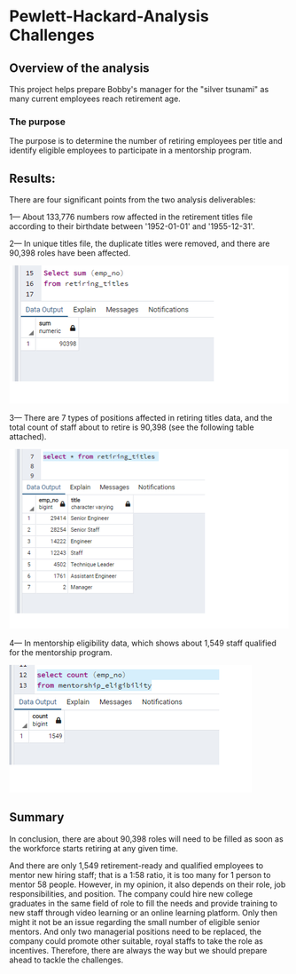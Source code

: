 # Pewlett-Hackard-Analysis Challenges
## Overview of the analysis
  This project helps prepare Bobby's manager for the "silver tsunami" as many current employees reach retirement age.
### The purpose
  The purpose is to determine the number of retiring employees per title and identify eligible employees to participate in a mentorship program. 
## Results:
  There are four significant points from the two analysis deliverables: 
  
  1—	About 133,776 numbers row affected in the retirement titles file according to their birthdate between '1952-01-01' and '1955-12-31'.
  
  2—	In unique titles file, the duplicate titles were removed, and there are 90,398 roles have been affected. 
  
  ![retiring_number](https://github.com/summerginger/Pewlett-Hackard-Analysis/blob/main/PHOTOS/total%20retiring%20numbers.png)
  
  3—	There are 7 types of positions affected in retiring titles data, and the total count of staff about to retire is 90,398 (see the following table attached).
  
  ![retiring_titles](https://github.com/summerginger/Pewlett-Hackard-Analysis/blob/main/PHOTOS/retiring_titles.png)
  
  4—	In mentorship eligibility data, which shows about 1,549 staff qualified for the mentorship program. 
  
 ![total%20mentorship_eligible%20numbers](https://github.com/summerginger/Pewlett-Hackard-Analysis/blob/main/PHOTOS/total%20mentorship_eligible%20numbers.png)
 
## Summary

  In conclusion, there are about 90,398 roles will need to be filled as soon as the workforce starts retiring at any given time.

  And there are only 1,549 retirement-ready and qualified employees to mentor new hiring staff; that is a 1:58 ratio, it is too many for 1 person to mentor 58 people. However, in my opinion, it also   depends on their role, job responsibilities, and position.  The company could hire new college graduates in the same field of role to fill the needs and provide training to new staff through video learning or an online learning platform. Only then might it not be an issue regarding the small number of eligible senior mentors. And only two managerial positions need to be replaced, the company could promote other suitable, royal staffs to take the role as incentives. Therefore, there are always the way but we should prepare ahead to tackle the challenges.
  

